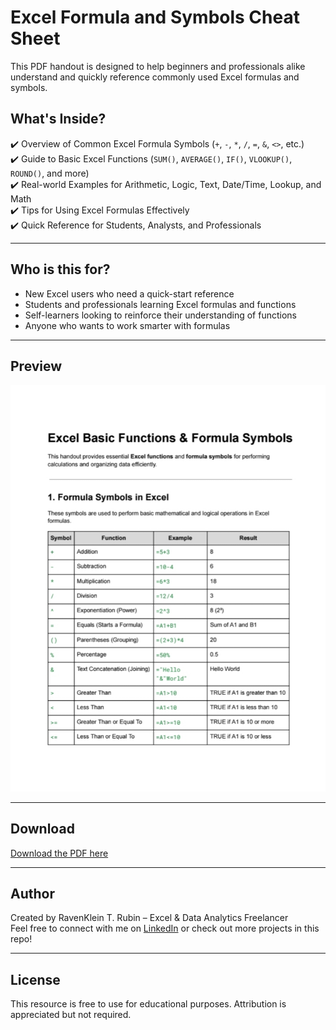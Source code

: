 # Excel Formula and Symbols Cheat Sheet

This PDF handout is designed to help beginners and professionals alike understand and quickly reference commonly used Excel formulas and symbols.

## What's Inside?

✔️ Overview of Common Excel Formula Symbols (`+`, `-`, `*`, `/`, `=`, `&`, `<>`, etc.)  
✔️ Guide to Basic Excel Functions (`SUM()`, `AVERAGE()`, `IF()`, `VLOOKUP()`, `ROUND()`, and more)  
✔️ Real-world Examples for Arithmetic, Logic, Text, Date/Time, Lookup, and Math  
✔️ Tips for Using Excel Formulas Effectively  
✔️ Quick Reference for Students, Analysts, and Professionals

---

## Who is this for?

- New Excel users who need a quick-start reference  
- Students and professionals learning Excel formulas and functions
- Self-learners looking to reinforce their understanding of functions
- Anyone who wants to work smarter with formulas

---

## Preview

![Excel Handout Preview](Excel-Handout2025.jpg)  

---

## Download

[Download the PDF here](https://github.com/Raven-D3v/data-analytics-portfolio/blob/fba720e2bf0bbf72fc2b0f8ae81f4cd8da7d4a48/Resources/Excel-Handout-Apr2025/Excel_Basic_Functions_%26_Formula_Symbols_Apr2025_Project_Raven_%26.pdf)

---

## Author

Created by RavenKlein T. Rubin – Excel & Data Analytics Freelancer  
Feel free to connect with me on [LinkedIn](https://linkedin.com/in/yourprofile) or check out more projects in this repo!

---

## License

This resource is free to use for educational purposes. Attribution is appreciated but not required.
